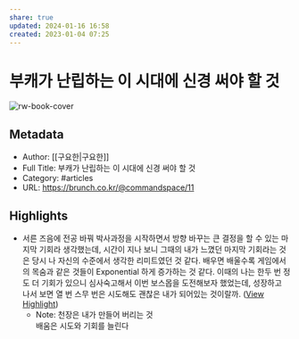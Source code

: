 ```yaml
---
share: true
updated: 2024-01-16 16:58
created: 2023-01-04 07:25
---
```


# 부캐가 난립하는 이 시대에 신경 써야 할 것

![rw-book-cover](https://img1.daumcdn.net/thumb/R1280x0.fjpg/?fname=http://t1.daumcdn.net/brunch/service/user/7Zdu/image/SAuiEuRiKPO6GelYFVd1SbEbYn4)

## Metadata
- Author: [[구요한|구요한]]
- Full Title: 부캐가 난립하는 이 시대에 신경 써야 할 것
- Category: #articles
- URL: https://brunch.co.kr/@commandspace/11

## Highlights
- 서른 즈음에 전공 바꿔 박사과정을 시작하면서 방향 바꾸는 큰 결정을 할 수 있는 마지막 기회라 생각했는데, 시간이 지나 보니 그때의 내가 느꼈던 마지막 기회라는 것은 당시 나 자신의 수준에서 생각한 리미트였던 것 같다. 배우면 배울수록 게임에서의 목숨과 같은 것들이 Exponential 하게 증가하는 것 같다. 이때의 나는 한두 번 정도 더 기회가 있으니 심사숙고해서 이번 보스몹을 도전해보자 했었는데, 성장하고 나서 보면 열 번 스무 번은 시도해도 괜찮은 내가 되어있는 것이랄까. ([View Highlight](https://read.readwise.io/read/01gntst08w254xz5vxxzgv7a3h))
    - Note: 천장은 내가 만들어 버리는 것  
      배움은 시도와 기회를 늘린다
